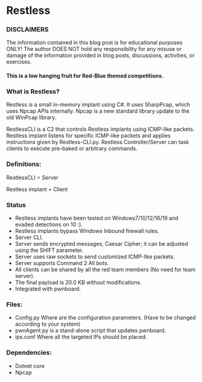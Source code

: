 
# Restless

### DISCLAIMERS
The information contained in this blog post is for educational purposes ONLY! The author DOES NOT hold any responsibility for any misuse or damage of the information provided in blog posts, discussions, activities, or exercises. 

#### This is a low hanging fruit for Red-Blue themed competitions.

### What is Restless?
Restless is a small in-memory implant using C#. It uses SharpPcap, which uses Npcap APIs internally. Npcap is a new standard library update to the old WinPcap library.  

RestlessCLI is a C2 that controls Restless implants using ICMP-like packets. Restless implant listens for specific ICMP-like packets and applies instructions given by Restless-CLI.py. Restless Controller/Server can task clients to execute pre-baked or arbitrary commands.

### Definitions:
RestlessCLI = Server

Restless implant = Client

### Status
- Restless implants have been tested on Windows7/10/12/16/19 and evaded detections on 10 :).
- Restless implants bypass Windows Inbound firewall rules.
- Server CLI.
- Server sends encrypted messages, Caesar Cipher; it can be adjusted using the SHIFT parameter.
- Server uses raw sockets to send customized ICMP-like packets.
- Server supports Command 2 All bots. 
- All clients can be shared by all the red team members (No need for team server).
- The final payload is 20.0 KB without modifications.
- Integrated with pwnboard. 

### Files:
- Config.py Where are the configuration parameters. (Have to be changed according to your system)
- pwnAgent.py is a stand-alone script that updates pwnboard.
- ips.conf Where all the targeted IPs should be placed.

### Dependencies:
- Dotnet core
- Npcap
